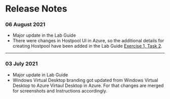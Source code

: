 # Release Notes

### 06 August 2021

  - Major update in the Lab Guide
  - There were changes in Hostpool UI in Azure, so the additional details for creating Hostpool have been added in the Lab Guide [Exercise 1, Task 2](https://github.com/CloudLabsAI-Azure/AIW-Azure-Virtual-Desktop/blob/main/02-Create-Hostpool-Event.md). 
-----------

### 03 July 2021
  
  - Major update in Lab Guide
  - Windows Virtual Desktop branding got updated from Windows Virtual Desktop to Azure Virtaul Desktop in Azure. For that changes are merged for screenshots and Instructions accordingly.



